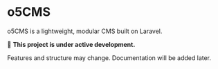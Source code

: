 # o5CMS

o5CMS is a lightweight, modular CMS built on Laravel.

🚧 **This project is under active development.**

Features and structure may change. Documentation will be added later.
